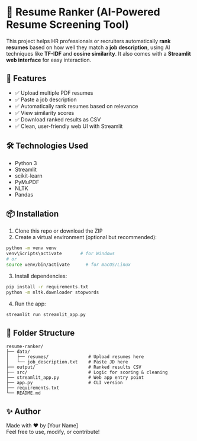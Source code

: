 # 🧠 Resume Ranker (AI-Powered Resume Screening Tool)

This project helps HR professionals or recruiters automatically **rank resumes** based on how well they match a **job description**, using AI techniques like **TF-IDF** and **cosine similarity**. It also comes with a **Streamlit web interface** for easy interaction.

## 🚀 Features

- ✅ Upload multiple PDF resumes
- ✅ Paste a job description
- ✅ Automatically rank resumes based on relevance
- ✅ View similarity scores
- ✅ Download ranked results as CSV
- ✅ Clean, user-friendly web UI with Streamlit

## 🛠 Technologies Used

- Python 3
- Streamlit
- scikit-learn
- PyMuPDF
- NLTK
- Pandas

## 📦 Installation

1. Clone this repo or download the ZIP  
2. Create a virtual environment (optional but recommended):

```bash
python -m venv venv
venv\Scripts\activate       # for Windows
# or
source venv/bin/activate      # for macOS/Linux
```

3. Install dependencies:

```bash
pip install -r requirements.txt
python -m nltk.downloader stopwords
```

4. Run the app:

```bash
streamlit run streamlit_app.py
```

## 📂 Folder Structure

```
resume-ranker/
├── data/
│   ├── resumes/               # Upload resumes here
│   └── job_description.txt    # Paste JD here
├── output/                    # Ranked results CSV
├── src/                       # Logic for scoring & cleaning
├── streamlit_app.py           # Web app entry point
├── app.py                     # CLI version
├── requirements.txt
└── README.md
```

## ✨ Author

Made with ❤️ by [Your Name]  
Feel free to use, modify, or contribute!
